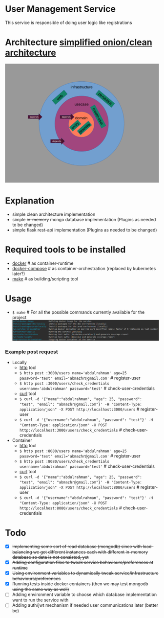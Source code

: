 # User Management Service

This service is responsible of doing user logic like registrations

# Architecture [simplified onion/clean architecture](https://blog.cleancoder.com/uncle-bob/2012/08/13/the-clean-architecture.html)

![users_management_service_architecture](users_management_service_architecture.png)

# Explanation

- simple clean architecture implementation
- simple ~~in-memory~~ mongo database implementation (Plugins as needed to be changed)
- simple flask rest-api implementation (Plugins as needed to be changed)

# Required tools to be installed

- [docker](https://www.docker.com/) # as container-runtime
- [docker-compose](https://docs.docker.com/compose/) # as container-orchestration (replaced by kubernetes later?)
- [make](https://www.gnu.org/software/make/) # as building/scripting tool

# Usage

- `$ make` # For all the possible commands currently available for the project
  ![current_make_list](current_make_list.png)

### Example post request

- Locally
  - [http](https://httpie.org/) tool
  - `$ http post :3000/users name='abdulrahman' age=25 password='test' email='abmazhr@gmail.com'` # register-user
  - `$ http post :3000/users/check_credentials username='abdulrahman' password='test'` # check-user-credentials
  - [curl](https://curl.haxx.se) tool
  - `$ curl -d '{"name":"abdulrahman", "age": 25, "password": "test", "email": "abmazhr@gmail.com"}' -H "Content-Type: application/json" -X POST http://localhost:3000/users` # register-user
  - `$ curl -d '{"username":"abdulrahman", "password": "test"}' -H "Content-Type: application/json" -X POST http://localhost:3000/users/check_credentials` # check-user-credentials
- Container
  - [http](https://httpie.org/) tool
  - `$ http post :8080/users name='abdulrahman' age=25 password='test' email='abmazhr@gmail.com'` # register-user
  - `$ http post :8080/users/check_credentials username='abdulrahman' password='test'` # check-user-credentials
  - [curl](https://curl.haxx.se) tool
  - `$ curl -d '{"name":"abdulrahman", "age": 25, "password": "test", "email": "abmazhr@gmail.com"}' -H "Content-Type: application/json" -X POST http://localhost:8080/users` # register-user
  - `$ curl -d '{"username":"abdulrahman", "password": "test"}' -H "Content-Type: application/json" -X POST http://localhost:8080/users/check_credentials` # check-user-credentials

# Todo

- [x] ~~Implementing some sort of read database (mongodb) since with load-balancing we got different instances each with different in-memory database so data is not consisted, yet~~
- [x] ~~Adding configuration files to tweak service behaviours/preferences at runtime~~
- [x] ~~Using environment variables to dynamically tweak service/infrastructure behaviours/preferences~~
- [x] ~~Running tests inside docker containers (then we may test mongodb using the same way as well)~~
- [ ] Adding environment variable to choose which database implementation want to run the service with
- [ ] Adding auth/jwt mechanism if needed user communications later (better be)
